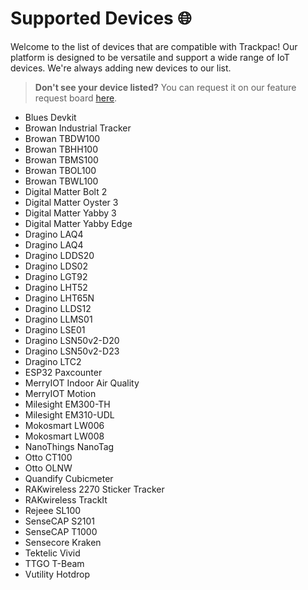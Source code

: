 # Supported Devices 🌐

Welcome to the list of devices that are compatible with Trackpac! Our platform is designed to be versatile and support a wide range of IoT devices. We're always adding new devices to our list.

> **Don't see your device listed?** You can request it on our feature request board [here](https://trackpac.canny.io/feature-device-requests).

- Blues Devkit
- Browan Industrial Tracker
- Browan TBDW100
- Browan TBHH100
- Browan TBMS100
- Browan TBOL100
- Browan TBWL100
- Digital Matter Bolt 2
- Digital Matter Oyster 3
- Digital Matter Yabby 3
- Digital Matter Yabby Edge
- Dragino LAQ4
- Dragino LAQ4
- Dragino LDDS20
- Dragino LDS02
- Dragino LGT92
- Dragino LHT52
- Dragino LHT65N
- Dragino LLDS12
- Dragino LLMS01
- Dragino LSE01
- Dragino LSN50v2-D20
- Dragino LSN50v2-D23
- Dragino LTC2
- ESP32 Paxcounter
- MerryIOT Indoor Air Quality
- MerryIOT Motion
- Milesight EM300-TH
- Milesight EM310-UDL
- Mokosmart LW006
- Mokosmart LW008
- NanoThings NanoTag
- Otto CT100
- Otto OLNW
- Quandify Cubicmeter
- RAKwireless 2270 Sticker Tracker
- RAKwireless TrackIt
- Rejeee SL100
- SenseCAP S2101
- SenseCAP T1000
- Sensecore Kraken
- Tektelic Vivid
- TTGO T-Beam
- Vutility Hotdrop

